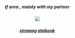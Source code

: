 <h5 align="center"

tf area , mainly with my partner

<h5 align="center"

##### <p align="center"> [](https://git.io/typing-svg)![](https://komarev.com/ghpvc/?username=DEE-I6&color=03030f)

<h5 align="center"
  
[strawpg](https://thepoweroftwo2.straw.page/)         [atabook](https://keithgane.atabook.org/)
